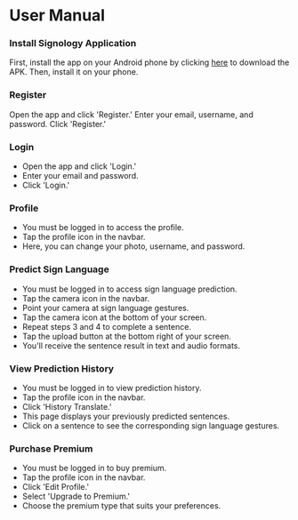 # User Manual

### Install Signology Application
First, install the app on your Android phone by clicking [here](https://drive.google.com/file/d/1Fl_nU4isnFkMo-MsKr_iaxkwCTkRh3T-/view?usp=sharing) to download the APK. Then, install it on your phone.

### Register
Open the app and click 'Register.'
Enter your email, username, and password.
Click 'Register.'

### Login
- Open the app and click 'Login.'
- Enter your email and password.
- Click 'Login.'

### Profile
- You must be logged in to access the profile.
- Tap the profile icon in the navbar.
- Here, you can change your photo, username, and password.

### Predict Sign Language
- You must be logged in to access sign language prediction.
- Tap the camera icon in the navbar.
- Point your camera at sign language gestures.
- Tap the camera icon at the bottom of your screen.
- Repeat steps 3 and 4 to complete a sentence.
- Tap the upload button at the bottom right of your screen.
- You'll receive the sentence result in text and audio formats.

### View Prediction History
- You must be logged in to view prediction history.
- Tap the profile icon in the navbar.
- Click 'History Translate.'
- This page displays your previously predicted sentences.
- Click on a sentence to see the corresponding sign language gestures.

### Purchase Premium
- You must be logged in to buy premium.
- Tap the profile icon in the navbar.
- Click 'Edit Profile.'
- Select 'Upgrade to Premium.'
- Choose the premium type that suits your preferences.
